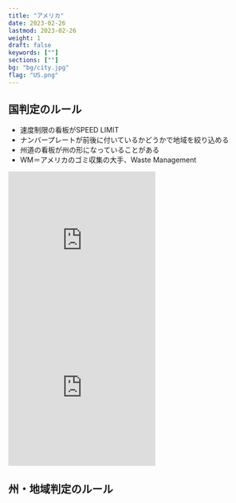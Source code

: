 ```yaml
---
title: "アメリカ"
date: 2023-02-26
lastmod: 2023-02-26
weight: 1
draft: false
keywords: [""]
sections: [""]
bg: "bg/city.jpg"
flag: "US.png"
---
```


<div class="main-desciption country-description">
    <h2 class="section-title">国判定のルール</h2>
    <ul class="rule-list">
        <li>速度制限の看板が<span class="quiz">SPEED LIMIT</span></li>
        <li>ナンバープレートが前後に付いているかどうかで地域を絞り込める</li>
        <li>州道の看板が<span class="quiz">州の形</span>になっていることがある</li>
        <li>WM＝アメリカのゴミ収集の大手、Waste Management</li>
    </ul>
</div>


<div class="googlemap-if">
<iframe src="https://www.google.com/maps/embed?pb=!4v1679240727926!6m8!1m7!1s6uwzeZk5P3pMHUYe6pLISg!2m2!1d40.75495885181875!2d-73.87389526231001!3f351.5654380718625!4f-13.358760228294258!5f3.325193203789971" width="295" height="295" style="border:0;" allowfullscreen="" loading="lazy" referrerpolicy="no-referrer-when-downgrade"></iframe>
<iframe src="https://www.google.com/maps/embed?pb=!4v1679500169876!6m8!1m7!1sPZq6sgqnfJR05EFwokhvdw!2m2!1d35.03033535580299!2d-110.7120324141037!3f240.45588519171642!4f-10.845926098660556!5f3.3031406727473978" width="295" height="295" style="border:0;" allowfullscreen="" loading="lazy" referrerpolicy="no-referrer-when-downgrade"></iframe>
</div>

<div class="main-desciption">
    <h2 class="section-title area-description">州・地域判定のルール</h2>
    <ul class="rule-list">
    </ul>
</div>